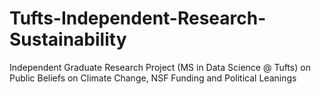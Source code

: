 # Tufts-Independent-Research-Sustainability
Independent Graduate Research Project (MS in Data Science @ Tufts) on Public Beliefs on Climate Change, NSF Funding and Political Leanings
